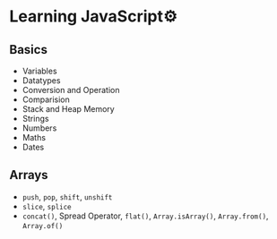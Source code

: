 # Learning JavaScript⚙️

## Basics
- Variables
- Datatypes
- Conversion and Operation
- Comparision
- Stack and Heap Memory
- Strings
- Numbers
- Maths
- Dates

## Arrays
- `push`, `pop`, `shift`, `unshift`
- `slice`, `splice`
- `concat()`, Spread Operator, `flat()`, `Array.isArray()`, `Array.from()`, `Array.of()` 